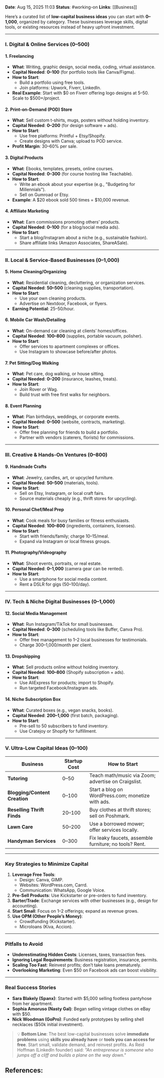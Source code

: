 **Date**: Aug 15, 2025 11:03
**Status**: #working-on
**Links**: [[Business]]



Here’s a curated list of **low-capital business ideas** you can start with **$0–$1,000**, organized by category. These businesses leverage skills, digital tools, or existing resources instead of heavy upfront investment.

---

### **I. Digital & Online Services ($0–$500)**  
#### **1. Freelancing**  
- **What**: Writing, graphic design, social media, coding, virtual assistance.  
- **Capital Needed**: **$0–$100** (for portfolio tools like Canva/Figma).  
- **How to Start**:  
  - Build a portfolio using free tools.  
  - Join platforms: Upwork, Fiverr, LinkedIn.  
- **Real Example**: Start with $0 on Fiverr offering logo designs at $5–$50. Scale to $500+/project.  

#### **2. Print-on-Demand (POD) Store**  
- **What**: Sell custom t-shirts, mugs, posters without holding inventory.  
- **Capital Needed**: **$0–$200** (for design software + ads).  
- **How to Start**:  
  - Use free platforms: Printful + Etsy/Shopify.  
  - Create designs with Canva; upload to POD service.  
- **Profit Margin**: 30–60% per sale.  

#### **3. Digital Products**  
- **What**: Ebooks, templates, presets, online courses.  
- **Capital Needed**: **$0–$300** (for course hosting like Teachable).  
- **How to Start**:  
  - Write an ebook about your expertise (e.g., "Budgeting for Millennials").  
  - Sell on Gumroad or Etsy.  
- **Example**: A $20 ebook sold 500 times = $10,000 revenue.  

#### **4. Affiliate Marketing**  
- **What**: Earn commissions promoting others’ products.  
- **Capital Needed**: **$0–$100** (for a blog/social media ads).  
- **How to Start**:  
  - Start a blog/Instagram about a niche (e.g., sustainable fashion).  
  - Share affiliate links (Amazon Associates, ShareASale).  

---

### **II. Local & Service-Based Businesses ($0–$1,000)**  
#### **5. Home Cleaning/Organizing**  
- **What**: Residential cleaning, decluttering, or organization services.  
- **Capital Needed**: **$50–$500** (cleaning supplies, transportation).  
- **How to Start**:  
  - Use your own cleaning products.  
  - Advertise on Nextdoor, Facebook, or flyers.  
- **Earning Potential**: $25–$50/hour.  

#### **6. Mobile Car Wash/Detailing**  
- **What**: On-demand car cleaning at clients’ homes/offices.  
- **Capital Needed**: **$100–$800** (supplies, portable vacuum, polisher).  
- **How to Start**:  
  - Offer services to apartment complexes or offices.  
  - Use Instagram to showcase before/after photos.  

#### **7. Pet Sitting/Dog Walking**  
- **What**: Pet care, dog walking, or house sitting.  
- **Capital Needed**: **$0–$200** (insurance, leashes, treats).  
- **How to Start**:  
  - Join Rover or Wag.  
  - Build trust with free first walks for neighbors.  

#### **8. Event Planning**  
- **What**: Plan birthdays, weddings, or corporate events.  
- **Capital Needed**: **$0–$500** (website, contracts, marketing).  
- **How to Start**:  
  - Offer free planning for friends to build a portfolio.  
  - Partner with vendors (caterers, florists) for commissions.  

---

### **III. Creative & Hands-On Ventures ($0–$800)**  
#### **9. Handmade Crafts**  
- **What**: Jewelry, candles, art, or upcycled furniture.  
- **Capital Needed**: **$50–$500** (materials, tools).  
- **How to Start**:  
  - Sell on Etsy, Instagram, or local craft fairs.  
  - Source materials cheaply (e.g., thrift stores for upcycling).  

#### **10. Personal Chef/Meal Prep**  
- **What**: Cook meals for busy families or fitness enthusiasts.  
- **Capital Needed**: **$100–$800** (ingredients, containers, licenses).  
- **How to Start**:  
  - Start with friends/family; charge $10–$15/meal.  
  - Expand via Instagram or local fitness groups.  

#### **11. Photography/Videography**  
- **What**: Shoot events, portraits, or real estate.  
- **Capital Needed**: **$0–$1,000** (camera gear can be rented).  
- **How to Start**:  
  - Use a smartphone for social media content.  
  - Rent a DSLR for gigs ($50–$100/day).  

---

### **IV. Tech & Niche Digital Businesses ($0–$1,000)**  
#### **12. Social Media Management**  
- **What**: Run Instagram/TikTok for small businesses.  
- **Capital Needed**: **$0–$300** (scheduling tools like Buffer, Canva Pro).  
- **How to Start**:  
  - Offer free management to 1–2 local businesses for testimonials.  
  - Charge $300–$1,000/month per client.  

#### **13. Dropshipping**  
- **What**: Sell products online without holding inventory.  
- **Capital Needed**: **$100–$800** (Shopify subscription + ads).  
- **How to Start**:  
  - Use AliExpress for products; import to Shopify.  
  - Run targeted Facebook/Instagram ads.  

#### **14. Niche Subscription Box**  
- **What**: Curated boxes (e.g., vegan snacks, books).  
- **Capital Needed**: **$200–$1,000** (first batch, packaging).  
- **How to Start**:  
  - Pre-sell to 50 subscribers to fund inventory.  
  - Use Cratejoy or Shopify for fulfillment.  

---

### **V. Ultra-Low Capital Ideas ($0–$100)**  
| **Business**               | **Startup Cost** | **How to Start**                                  |  
|----------------------------|------------------|--------------------------------------------------|  
| **Tutoring**               | $0–$50           | Teach math/music via Zoom; advertise on Craigslist. |  
| **Blogging/Content Creation** | $0–$100        | Start a blog on WordPress.com; monetize with ads. |  
| **Reselling Thrift Finds**  | $20–$100         | Buy clothes at thrift stores; sell on Poshmark.   |  
| **Lawn Care**              | $50–$200         | Use a borrowed mower; offer services locally.     |  
| **Handyman Services**      | $0–$300          | Fix leaky faucets, assemble furniture; no tools? Rent. |  

---

### **Key Strategies to Minimize Capital**  
1. **Leverage Free Tools**:  
   - Design: Canva, GIMP.  
   - Websites: WordPress.com, Carrd.  
   - Communication: WhatsApp, Google Voice.  
2. **Pre-Sell Products**: Use Kickstarter or pre-orders to fund inventory.  
3. **Barter/Trade**: Exchange services with other businesses (e.g., design for accounting).  
4. **Start Small**: Focus on 1–2 offerings; expand as revenue grows.  
5. **Use OPM (Other People’s Money)**:  
   - Crowdfunding (Kickstarter).  
   - Microloans (Kiva, Accion).  

---

### **Pitfalls to Avoid**  
- **Underestimating Hidden Costs**: Licenses, taxes, transaction fees.  
- **Ignoring Legal Requirements**: Business registration, insurance, permits.  
- **Scaling Too Fast**: Reinvest profits; don’t take loans prematurely.  
- **Overlooking Marketing**: Even $50 on Facebook ads can boost visibility.  

---

### **Real Success Stories**  
- **Sara Blakely (Spanx)**: Started with $5,000 selling footless pantyhose from her apartment.  
- **Sophia Amoruso (Nasty Gal)**: Began selling vintage clothes on eBay with $50.  
- **Nick Woodman (GoPro)**: Funded early prototypes by selling shell necklaces ($50k initial investment).  

> 💡 **Bottom Line**: The best low-capital businesses solve **immediate problems** using **skills you already have** or **tools you can access for free**. Start small, validate demand, and reinvest profits. As Reid Hoffman (LinkedIn founder) said: *"An entrepreneur is someone who jumps off a cliff and builds a plane on the way down."*

## References: